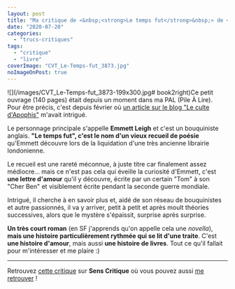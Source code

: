 ```yaml
---
layout: post
title: "Ma critique de «&nbsp;<strong>Le temps fut</strong>&nbsp;» de <em>Ian McDonald</em>"
date: "2020-07-20"
categories: 
  - "trucs-critiques"
tags: 
  - "critique"
  - "livre"
coverImage: "CVT_Le-Temps-fut_3873.jpg"
noImageOnPost: true
---
```


![](/images/CVT_Le-Temps-fut_3873-199x300.jpg# book2right)Ce petit ouvrage (140 pages) était depuis un moment dans ma PAL (Pile À Lire). Pour être précis, c'est depuis février où [un article sur le blog "Le culte d'Apophis"](https://lecultedapophis.com/2020/02/06/le-temps-fut-ian-mcdonald/) m'avait intrigué.

Le personnage principale s'appelle **Emmett Leigh** et c'est un bouquiniste anglais. **"Le temps fut", c'est le nom d'un vieux recueil de poésie** qu'Emmett découvre lors de la liquidation d'une très ancienne librairie londonienne.

Le recueil est une rareté méconnue, à juste titre car finalement assez médiocre... mais ce n'est pas cela qui éveille la curiosité d'Emmett, c'est **une lettre d'amour** qu'il y découvre, écrite par un certain "Tom" à son "Cher Ben" et visiblement écrite pendant la seconde guerre mondiale.

Intrigué, il cherche à en savoir plus et, aidé de son réseau de bouquinistes et autre passionnés, il va y arriver, petit à petit et après moult théories successives, alors que le mystère s'épaissit, surprise après surprise.

**Un très court roman** (en SF j'apprends qu'on appelle cela une _novella_), **mais une histoire particulièrement rythmée qui se lit d'une traite**. C'est **une histoire d'amour**, mais aussi **une histoire de livres**. Tout ce qu'il fallait pour m'intéresser et me plaire :)

* * *

Retrouvez [cette critique](https://www.senscritique.com/livre/Le_Temps_fut/critique/225824560) sur **Sens Critique** où vous pouvez aussi [me retrouver](http://www.senscritique.com/Arnaud_Malon) !
